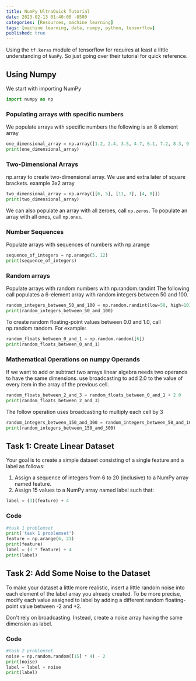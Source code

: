```yaml
---
title: NumPy UltraQuick Tutorial
date: 2023-02-13 01:40:00 -0500
categories: [Resources, machine learning]
tags: [machine learning, data, numpy, python, tensorflow]
published: true
---
```


Using the `tf.keras` module of tensorflow for requires at least a little understanding of `NumPy`. So just going over their tutorial for quick reference.

## Using Numpy

We start with importing NumPy

```python
import numpy as np
```

### Populating arrays with specific numbers

We populate arrays with specific numbers the following is an 8 element array

```python
one_dimensional_array = np.array([1.2, 2.4, 3.5, 4.7, 6.1, 7.2, 8.3, 9.5])
print(one_dimensional_array)
```

### Two-Dimensional Arrays

np.array to create two-dimensional array. We use and extra later of square brackets. example 3x2 array

```python
two_dimensional_array = np.array([[6, 5], [11, 7], [4, 8]])
print(two_dimensional_array)
```

We can also populate an array with all zeroes, call `np.zeros`. To populate an array with all ones, call `np.ones`.

### Number Sequences 

Populate arrays with sequences of numbers with np.arange

```python
sequence_of_integers = np.arange(5, 12)
print(sequence_of_integers)
```

### Random arrays

Populate arrays with random numbers with np.random.randint The following call populates a 6-element array with random integers between 50 and 100. 

```python
random_integers_between_50_and_100 = np.random.randint(low=50, high=101, size=(6))
print(random_integers_between_50_and_100)
```

To create random floating-point values between 0.0 and 1.0, call np.random.random. For example:

```python
random_floats_between_0_and_1 = np.random.random([6])
print(random_floats_between_0_and_1) 
```

### Mathematical Operations on numpy Operands

If we want to add or subtract two arrays linear algebra needs two operands to have the same dimensions. use broadcasting to add 2.0 to the value of every item in the array of the previous cell.

```python
random_floats_between_2_and_3 = random_floats_between_0_and_1 + 2.0
print(random_floats_between_2_and_3)
```

The follow operation uses broadcasting to multiply each cell by 3

```python
random_integers_between_150_and_300 = random_integers_between_50_and_100 * 3
print(random_integers_between_150_and_300)
```

## Task 1: Create Linear Dataset

Your goal is to create a simple dataset consisting of a single feature and a label as follows:

1. Assign a sequence of integers from 6 to 20 (inclusive) to a NumPy array named feature.
2. Assign 15 values to a NumPy array named label such that:

```python
label = (3)(feature) + 4
```

### Code

```python
#task 1 problemset
print('task 1 problemset')
feature = np.arange(6, 21)
print(feature)
label = (3 * feature) + 4
print(label)
```

## Task 2: Add Some Noise to the Dataset

To make your dataset a little more realistic, insert a little random noise into each element of the label array you already created. To be more precise, modify each value assigned to label by adding a different random floating-point value between -2 and +2.

Don't rely on broadcasting. Instead, create a noise array having the same dimension as label.

### Code

```python
#task 2 problemset
noise = np.random.random([15] * 4) - 2
print(noise)
label = label + noise
print(label)
```
